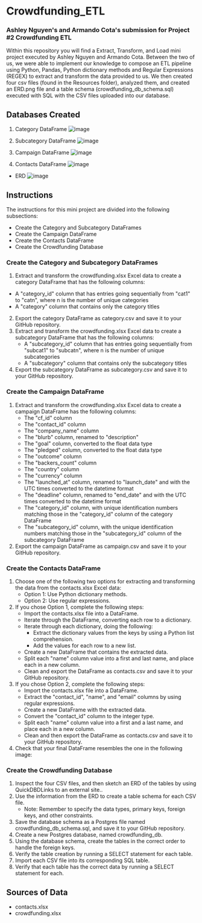 # Crowdfunding_ETL #
### Ashley Nguyen's and Armando Cota's submission for Project #2 Crowdfunding ETL ###

Within this repository you will find a Extract, Transform, and Load mini project executed by Ashley Nguyen and Armando Cota.
Between the two of us, we were able to implement our knowledge to compose an ETL pipeline using Python, Pandas, Python dictionary methods
and Regular Expressions (REGEX) to extract and transform the data provided to us. We then created four csv files (found in the Resources folder), analyzed them, and created
an ERD.png file and a table schema (crowdfunding_db_schema.sql) executed with SQL with the CSV files uploaded into our database.

## Databases Created ##
1. Category DataFrame
   ![image](https://github.com/tonycota/Crowdfunding_ETL/assets/150317761/a5e18ab3-64f8-4672-b06a-fc62768957ba)

3. Subcategory DataFrame
   ![image](https://github.com/tonycota/Crowdfunding_ETL/assets/150317761/04b6f26a-84b5-4e29-94a2-e9095e1357dc)

5. Campaign DataFrame
   ![image](https://github.com/tonycota/Crowdfunding_ETL/assets/150317761/ec607e9b-8525-4484-9f9c-bb0ba1078396)
6. Contacts DataFrame
   ![image](https://github.com/tonycota/Crowdfunding_ETL/assets/150317761/689da3a1-f847-4a17-9cdc-d8ce1caace04)

* ERD
  ![image](https://github.com/tonycota/Crowdfunding_ETL/assets/150317761/9eb0c56f-a979-4385-8562-67d5eab52afe)


## Instructions ## 
The instructions for this mini project are divided into the following subsections:
* Create the Category and Subcategory DataFrames
* Create the Campaign DataFrame
* Create the Contacts DataFrame
* Create the Crowdfunding Database
 
### Create the Category and Subcategory DataFrames ###
1. Extract and transform the crowdfunding.xlsx Excel data to create a category DataFrame that has the following columns:
  * A "category_id" column that has entries going sequentially from "cat1" to "catn", where n is the number of unique categories
  * A "category" column that contains only the category titles
2. Export the category DataFrame as category.csv and save it to your GitHub repository.
3. Extract and transform the crowdfunding.xlsx Excel data to create a subcategory DataFrame that has the following columns:
   * A "subcategory_id" column that has entries going sequentially from "subcat1" to "subcatn", where n is the number of unique subcategories
   * A "subcategory" column that contains only the subcategory titles
4. Export the subcategory DataFrame as subcategory.csv and save it to your GitHub repository.

### Create the Campaign DataFrame ###
1. Extract and transform the crowdfunding.xlsx Excel data to create a campaign DataFrame has the following columns:
   * The "cf_id" column
   * The "contact_id" column
   * The "company_name" column
   * The "blurb" column, renamed to "description"
   * The "goal" column, converted to the float data type
   * The "pledged" column, converted to the float data type
   * The "outcome" column
   * The "backers_count" column
   * The "country" column
   * The "currency" column
   * The "launched_at" column, renamed to "launch_date" and with the UTC times converted to the datetime format
   * The "deadline" column, renamed to "end_date" and with the UTC times converted to the datetime format
   * The "category_id" column, with unique identification numbers matching those in the "category_id" column of the category DataFrame
   * The "subcategory_id" column, with the unique identification numbers matching those in the "subcategory_id" column of the subcategory DataFrame
2. Export the campaign DataFrame as campaign.csv and save it to your GitHub repository.

### Create the Contacts DataFrame ###
1. Choose one of the following two options for extracting and transforming the data from the contacts.xlsx Excel data:
   * Option 1: Use Python dictionary methods.
   * Option 2: Use regular expressions.
2. If you chose Option 1, complete the following steps:
   * Import the contacts.xlsx file into a DataFrame.
   * Iterate through the DataFrame, converting each row to a dictionary.
   * Iterate through each dictionary, doing the following:
     * Extract the dictionary values from the keys by using a Python list comprehension.
     * Add the values for each row to a new list.
   * Create a new DataFrame that contains the extracted data.
   * Split each "name" column value into a first and last name, and place each in a new column.
   * Clean and export the DataFrame as contacts.csv and save it to your GitHub repository.
3. If you chose Option 2, complete the following steps:
   * Import the contacts.xlsx file into a DataFrame.
   * Extract the "contact_id", "name", and "email" columns by using regular expressions.
   * Create a new DataFrame with the extracted data.
   * Convert the "contact_id" column to the integer type.
   * Split each "name" column value into a first and a last name, and place each in a new column.
   * Clean and then export the DataFrame as contacts.csv and save it to your GitHub repository.
4. Check that your final DataFrame resembles the one in the following image:

### Create the Crowdfunding Database ### 
1. Inspect the four CSV files, and then sketch an ERD of the tables by using QuickDBDLinks to an external site..
2. Use the information from the ERD to create a table schema for each CSV file.
   * Note: Remember to specify the data types, primary keys, foreign keys, and other constraints.
3. Save the database schema as a Postgres file named crowdfunding_db_schema.sql, and save it to your GitHub repository.
4. Create a new Postgres database, named crowdfunding_db.
5. Using the database schema, create the tables in the correct order to handle the foreign keys.
6. Verify the table creation by running a SELECT statement for each table.
7. Import each CSV file into its corresponding SQL table.
8. Verify that each table has the correct data by running a SELECT statement for each.

## Sources of Data ##
* contacts.xlsx
* crowdfunding.xlsx

